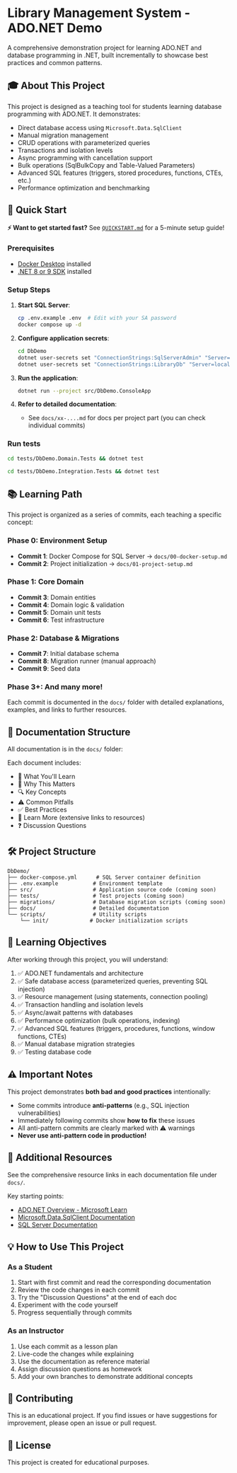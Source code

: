 # Library Management System - ADO.NET Demo

A comprehensive demonstration project for learning ADO.NET and database programming in .NET, built incrementally to showcase best practices and common patterns.

## 🎓 About This Project

This project is designed as a teaching tool for students learning database programming with ADO.NET. It demonstrates:

- Direct database access using `Microsoft.Data.SqlClient`
- Manual migration management
- CRUD operations with parameterized queries
- Transactions and isolation levels
- Async programming with cancellation support
- Bulk operations (SqlBulkCopy and Table-Valued Parameters)
- Advanced SQL features (triggers, stored procedures, functions, CTEs, etc.)
- Performance optimization and benchmarking

## 🚀 Quick Start

**⚡ Want to get started fast?** See [`QUICKSTART.md`](QUICKSTART.md) for a 5-minute setup guide!

### Prerequisites

- [Docker Desktop](https://www.docker.com/products/docker-desktop) installed
- [.NET 8 or 9 SDK](https://dotnet.microsoft.com/download) installed

### Setup Steps

1. **Start SQL Server**:
   ```bash
   cp .env.example .env  # Edit with your SA password
   docker compose up -d
   ```

2. **Configure application secrets**:
   ```bash
   cd DbDemo
   dotnet user-secrets set "ConnectionStrings:SqlServerAdmin" "Server=localhost,1453;User Id=sa;Password=YOUR_PASSWORD;TrustServerCertificate=True;"
   dotnet user-secrets set "ConnectionStrings:LibraryDb" "Server=localhost,1453;Database=LibraryDb;User Id=library_app_user;Password=LibraryApp@2024!;TrustServerCertificate=True;"
   ```

3. **Run the application**:
   ```bash
   dotnet run --project src/DbDemo.ConsoleApp
   ```

4. **Refer to detailed documentation**:
   - See `docs/xx-....md` for docs per project part (you can check individual commits)

### Run tests

```bash
cd tests/DbDemo.Domain.Tests && dotnet test
```

```bash
cd tests/DbDemo.Integration.Tests && dotnet test
```

## 📚 Learning Path

This project is organized as a series of commits, each teaching a specific concept:

### Phase 0: Environment Setup
- **Commit 1**: Docker Compose for SQL Server → `docs/00-docker-setup.md`
- **Commit 2**: Project initialization → `docs/01-project-setup.md`

### Phase 1: Core Domain
- **Commit 3**: Domain entities
- **Commit 4**: Domain logic & validation
- **Commit 5**: Domain unit tests
- **Commit 6**: Test infrastructure

### Phase 2: Database & Migrations
- **Commit 7**: Initial database schema
- **Commit 8**: Migration runner (manual approach)
- **Commit 9**: Seed data

### Phase 3+: And many more!

Each commit is documented in the `docs/` folder with detailed explanations, examples, and links to further resources.

## 📖 Documentation Structure

All documentation is in the `docs/` folder:

Each document includes:
- 📖 What You'll Learn
- 🎯 Why This Matters
- 🔍 Key Concepts
- ⚠️ Common Pitfalls
- ✅ Best Practices
- 🔗 Learn More (extensive links to resources)
- ❓ Discussion Questions

## 🛠️ Project Structure

```
DbDemo/
├── docker-compose.yml      # SQL Server container definition
├── .env.example           # Environment template
├── src/                   # Application source code (coming soon)
├── tests/                 # Test projects (coming soon)
├── migrations/            # Database migration scripts (coming soon)
├── docs/                  # Detailed documentation
└── scripts/               # Utility scripts
    └── init/             # Docker initialization scripts
```

## 🎯 Learning Objectives

After working through this project, you will understand:

1. ✅ ADO.NET fundamentals and architecture
2. ✅ Safe database access (parameterized queries, preventing SQL injection)
3. ✅ Resource management (using statements, connection pooling)
4. ✅ Transaction handling and isolation levels
5. ✅ Async/await patterns with databases
6. ✅ Performance optimization (bulk operations, indexing)
7. ✅ Advanced SQL features (triggers, procedures, functions, window functions, CTEs)
8. ✅ Manual database migration strategies
9. ✅ Testing database code

## ⚠️ Important Notes

This project demonstrates **both bad and good practices** intentionally:

- Some commits introduce **anti-patterns** (e.g., SQL injection vulnerabilities)
- Immediately following commits show **how to fix** these issues
- All anti-pattern commits are clearly marked with ⚠️ warnings
- **Never use anti-pattern code in production!**

## 🔗 Additional Resources

See the comprehensive resource links in each documentation file under `docs/`.

Key starting points:
- [ADO.NET Overview - Microsoft Learn](https://learn.microsoft.com/en-us/dotnet/framework/data/adonet/ado-net-overview)
- [Microsoft.Data.SqlClient Documentation](https://learn.microsoft.com/en-us/dotnet/api/microsoft.data.sqlclient)
- [SQL Server Documentation](https://learn.microsoft.com/en-us/sql/sql-server/)

## 💡 How to Use This Project

### As a Student

1. Start with first commit and read the corresponding documentation
2. Review the code changes in each commit
3. Try the "Discussion Questions" at the end of each doc
4. Experiment with the code yourself
5. Progress sequentially through commits

### As an Instructor

1. Use each commit as a lesson plan
2. Live-code the changes while explaining
3. Use the documentation as reference material
4. Assign discussion questions as homework
5. Add your own branches to demonstrate additional concepts

## 🤝 Contributing

This is an educational project. If you find issues or have suggestions for improvement, please open an issue or pull request.

## 📄 License

This project is created for educational purposes.

